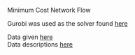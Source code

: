 
Minimum Cost Network Flow

Gurobi was used as the solver found [here](https://neos-server.org/neos/solvers/milp:Gurobi/AMPL.html)

Data given [here](http://elib.zib.de/pub/Packages/mp-testdata/mincost/netg/stndrd1.net)  
Data descriptions [here](http://elib.zib.de/pub/Packages/mp-testdata/mincost/netg/info)
